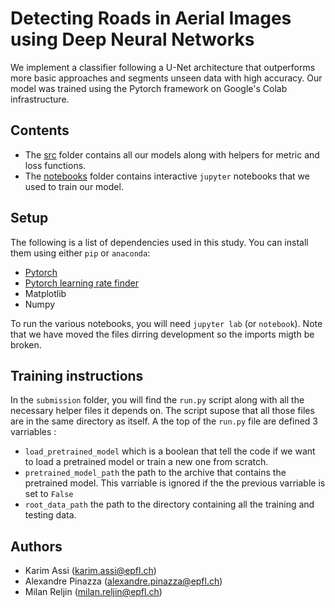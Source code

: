 # Detecting Roads in Aerial Images using Deep Neural Networks

We implement a classifier following a U-Net architecture that outperforms more basic approaches and segments unseen data with high accuracy. Our model was trained using the Pytorch framework on Google's Colab infrastructure. 

## Contents

- The [src](src) folder contains all our models along with helpers for metric and loss functions.
- The [notebooks](notebooks) folder contains interactive `jupyter` notebooks that we used to train our model.
 
## Setup

The following is a list of dependencies used in this study. You can install them using either `pip` or `anaconda`:
- [Pytorch](https://pytorch.org/) 
- [Pytorch learning rate finder](https://github.com/davidtvs/pytorch-lr-finder)
- Matplotlib 
- Numpy 

To run the various notebooks, you will need `jupyter lab` (or `notebook`). Note that we have moved the files dirring development so the imports migth be broken.

## Training instructions

In the `submission` folder, you will find the `run.py` script along with all the necessary helper files it depends on. The script supose that all those files are in the same directory as itself.
A the top of the `run.py` file are defined 3 varriables :
- `load_pretrained_model` which is a boolean that tell the code if we want to load a pretrained model or train a new one from scratch.
- `pretrained_model_path` the path to the archive that contains the pretrained model. This varriable is ignored if the the previous varriable is set to `False` 
- `root_data_path` the path to the directory containing all the training and testing data.

## Authors

- Karim Assi (karim.assi@epfl.ch)
- Alexandre Pinazza (alexandre.pinazza@epfl.ch)
- Milan Reljin (milan.reljin@epfl.ch)